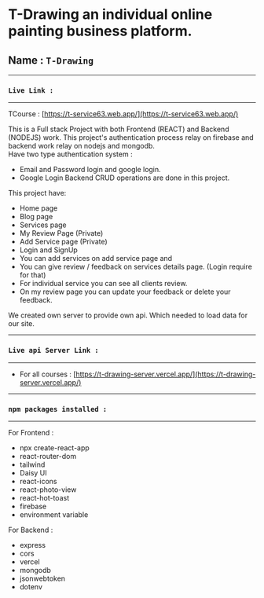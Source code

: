# T-Drawing an individual online painting business platform.



## Name : `T-Drawing`

*** 
### `Live Link : `
*** 

 TCourse : [https://t-service63.web.app/](https://t-service63.web.app/)

This is a Full stack Project with both Frontend (REACT) and Backend (NODEJS) work. This project's authentication process relay on firebase and backend work relay on nodejs and mongodb.\
Have two type authentication system :
* Email and Password login and google login.
* Google Login
Backend CRUD operations are done in this project.

This project have:
* Home page
* Blog page
* Services page
* My Review Page (Private)
* Add Service page (Private)
* Login and SignUp
* You can add services on add service page and
* You can give review / feedback on services details page. (Login require for that)
* For individual service you can see all clients review.
* On my review page you can update your feedback or delete your feedback.

We created own server to provide own api. Which needed to load data for our site.
 

*** 
### `Live api Server Link :`
*** 

* For all courses : [https://t-drawing-server.vercel.app/](https://t-drawing-server.vercel.app/)

*** 
### `npm packages installed :`
***   
 For Frontend :
 * npx create-react-app
 * react-router-dom
 * tailwind
 * Daisy UI
 * react-icons
 * react-photo-view
 * react-hot-toast
 * firebase
 * environment variable

 For Backend : 
 * express
 * cors
 * vercel
 * mongodb
 * jsonwebtoken
 * dotenv

